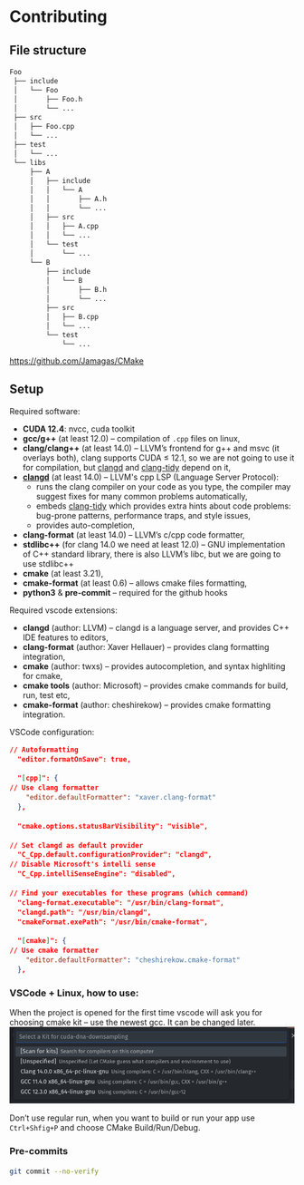 # Contributing

## File structure

```
Foo
 ├── include
 │   └── Foo
 │       ├── Foo.h
 │       └── ...
 ├── src
 │   ├── Foo.cpp
 │   └── ...
 ├── test
 │   └── ...
 └── libs
     ├── A
     │   ├── include
     │   │   └── A
     │   │       ├── A.h
     │   │       └── ...
     │   ├── src
     │   │   ├── A.cpp
     │   │   └── ...
     │   └── test
     │       └── ...
     └── B
         ├── include
         │   └── B
         │       ├── B.h
         │       └── ...
         ├── src
         │   ├── B.cpp
         │   └── ...
         └── test
             └── ...
```

https://github.com/Jamagas/CMake

## Setup
Required software:
- **CUDA 12.4**: nvcc, cuda toolkit
- **gcc/g++** (at least 12.0) – compilation of `.cpp` files on linux, 
- **clang/clang++** (at least 14.0) – LLVM’s frontend for g++ and msvc (it overlays both), clang supports CUDA $\leq$ 12.1, so we are not going to use it for compilation, but [clangd](https://clangd.llvm.org/features) and [clang-tidy](https://clang.llvm.org/extra/clang-tidy/) depend on it,
- [**clangd**](https://clangd.llvm.org/features) (at least 14.0) – LLVM's cpp LSP (Language Server Protocol):
  - runs the clang compiler on your code as you type, the compiler may suggest fixes for many common problems automatically,
  - embeds [clang-tidy](https://clang.llvm.org/extra/clang-tidy/) which provides extra hints about code problems: bug-prone patterns, performance traps, and style issues,
  - provides auto-completion,
- **clang-format** (at least 14.0) – LLVM’s c/cpp code formatter,
- **stdlibc++** (for clang 14.0 we need at least 12.0) – GNU implementation of C++ standard library, there is also LLVM’s libc, but we are going to use stdlibc++
- **cmake** (at least 3.21),
- **cmake-format** (at least 0.6) – allows cmake files formatting,
- **python3** & **pre-commit** – required for the github hooks 

Required vscode extensions:
- **clangd** (author: LLVM) – clangd is a language server, and provides C++ IDE features to editors,
- **clang-format** (author: Xaver Hellauer) – provides clang formatting integration,
- **cmake** (author: twxs) – provides autocompletion, and syntax highliting for cmake,
- **cmake tools** (author: Microsoft) – provides cmake commands for build, run, test etc,
- **cmake-format** (author: cheshirekow) – provides cmake formatting integration.

VSCode configuration:

```json
// Autoformatting
  "editor.formatOnSave": true,

  "[cpp]": {
// Use clang formatter
    "editor.defaultFormatter": "xaver.clang-format"
  },

  "cmake.options.statusBarVisibility": "visible",

// Set clangd as default provider
  "C_Cpp.default.configurationProvider": "clangd",
// Disable Microsoft's intelli sense
  "C_Cpp.intelliSenseEngine": "disabled",

// Find your executables for these programs (which command)
  "clang-format.executable": "/usr/bin/clang-format",
  "clangd.path": "/usr/bin/clangd",
  "cmakeFormat.exePath": "/usr/bin/cmake-format",

  "[cmake]": {
// Use cmake formatter
    "editor.defaultFormatter": "cheshirekow.cmake-format"
  },
```

### VSCode + Linux, how to use:
When the project is opened for the first time vscode will ask you for choosing cmake kit – use the newest gcc. It can be changed later.
<img src="img/vscode-cmake-kit.png" />


Don’t use regular run, when you want to build or run your app use `Ctrl+Shfig+P` and choose CMake Build/Run/Debug.

### Pre-commits

```bash
git commit --no-verify
```